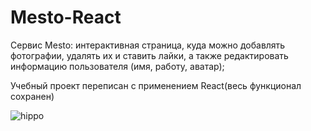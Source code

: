 
# Mesto-React

Сервис Mesto: интерактивная страница, куда можно добавлять фотографии, удалять их и ставить лайки, а также редактировать информацию пользователя (имя, работу, аватар);

Учебный проект переписан с применением React(весь функционал сохранен)

![hippo](./gif/test.gif)